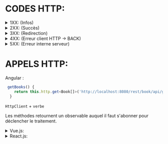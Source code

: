 # CODES HTTP:

<details><summary>1XX: (Infos)</summary>
	<ul>
		<li>Infos ! </li>
	</ul>
</details>
<details><summary>2XX: (Succès)</summary>	
	<ul>
		<li>200 - Succès de la requête</li>
		<li>201 - Ressource créée</li>
		<li>204 - Pas de contenu</li>
	</ul>
</details>
<details><summary>3XX: (Redirection)</summary>
	<ul>
		<li>300 - Plusieurs choix de ressources</li>
		<li>301 - Redirection permanente </li>
		<li>302 - Redirection temporaire </li>
	</ul>
</details>
<details><summary>4XX: (Erreur client HTTP -> BACK)</summary>
	<ul>
		<li>400 - Bad request</li>
		<li>401 - Utilisateur non authentifié</li>
		<li>403 - Accès refusé</li>
		<li>404 - Page non trouvée</li>
		<li>405 - Methode non authorisée</li>
	</ul>
</details>
<details><summary>5XX: (Erreur interne serveur)</summary>
	<ul>
		<li>501 - Non implémenté</li>
		<li>502 - Bad gateway</li>
		<li>503 - Service indisponible</li>
		<li>504 - Timeout</li>
	</ul>
</details>

# APPELS HTTP: 
Angular : 
```typescript
 getBooks() {
    return this.http.get<Book[]>('http://localhost:8080/rest/book/api/getAllBooks');
  }
```

```HttpClient``` + ```verbe```
	
Les méthodes retournent un observable auquel il faut s'abonner pour déclencher le traitement.

<details><summary>Vue.js: </summary>

	app.get('route', (req, res) => { 
			// Traitement avec res
		});
</details>
<details><summary>React.js: </summary>

	Axios.get('URL').then((res) => {
		    // Traitement avec res
		});
</details>

